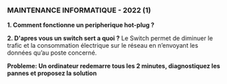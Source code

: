 ### MAINTENANCE INFORMATIQUE - 2022 (1)

**1. Comment fonctionne un peripherique hot-plug ?**

**2. D'apres vous un switch sert a quoi ?** 
Le Switch permet de diminuer le trafic et la consommation électrique sur le réseau en n’envoyant les données qu’au poste concerné.

**Probleme: Un ordinateur redemarre tous les 2 minutes, diagnostiquez les pannes et proposez la solution**
